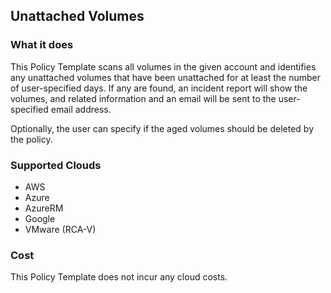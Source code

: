 ## Unattached Volumes

### What it does

This Policy Template scans all volumes in the given account and identifies any unattached volumes that have been unattached for at least the number of user-specified days. If any are found, an incident report will show the volumes, and related information and an email will be sent to the user-specified email address.

Optionally, the user can specify if the aged volumes should be deleted by the policy.

### Supported Clouds

- AWS
- Azure
- AzureRM
- Google
- VMware (RCA-V)

### Cost

This Policy Template does not incur any cloud costs.